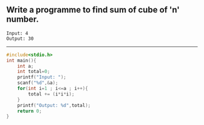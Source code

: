 ## Write a programme to find sum of cube of 'n' number.

```
Input: 4
Output: 30
```

---

```C
#include<stdio.h>
int main(){
    int a;
    int total=0;
    printf("Input: ");
    scanf("%d",&a);
    for(int i=1 ; i<=a ; i++){
        total += (i*i*i);
    }
    printf("Output: %d",total);
    return 0;
}
```
